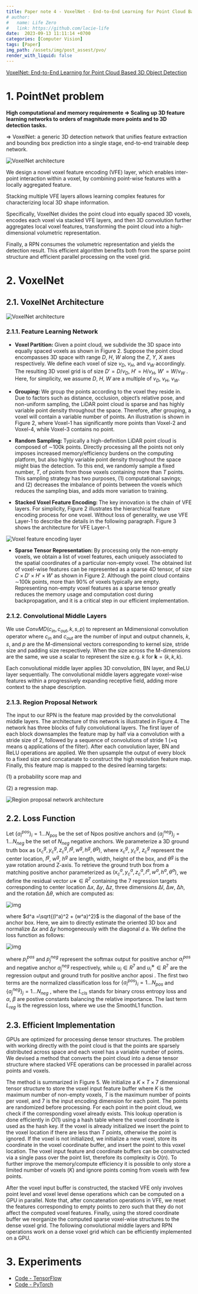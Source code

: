 ```yaml
---
title: Paper note 4 - VoxelNet - End-to-End Learning for Point Cloud Based 3D Object Detection
# author:
#   name: Life Zero
#   link: https://github.com/lacie-life
date:  2023-09-13 11:11:14 +0700
categories: [Computer Vision]
tags: [Paper]
img_path: /assets/img/post_assest/pvo/
render_with_liquid: false
---
```


[VoxelNet: End-to-End Learning for Point Cloud Based 3D Object Detection](https://arxiv.org/abs/1711.06396)

# 1. PointNet problem

<b> High computational and memory requiremente => Scaling up 3D feature learning networks to orders of magnitude more points and to 3D detection tasks. </b>

=> VoxelNet: a generic 3D detection network that unifies feature extraction and bounding box prediction into a single stage, end-to-end trainable deep network.

![VoxelNet architecture](https://github.com/lacie-life/lacie-life.github.io/blob/main/assets/img/post_assest/paper-note-4-1.png?raw=true)

We
design a novel voxel feature encoding (VFE) layer, which
enables inter-point interaction within a voxel, by combining point-wise features with a locally aggregated feature.

Stacking multiple VFE layers allows learning complex features for characterizing local 3D shape information. 

Specifically, VoxelNet divides the point cloud into equally spaced
3D voxels, encodes each voxel via stacked VFE layers, and
then 3D convolution further aggregates local voxel features,
transforming the point cloud into a high-dimensional volumetric representation. 

Finally, a RPN consumes the volumetric representation and yields the detection result. This
efficient algorithm benefits both from the sparse point structure and efficient parallel processing on the voxel grid.

# 2. VoxelNet

## 2.1. VoxelNet Architecture


![VoxelNet architecture](https://github.com/lacie-life/lacie-life.github.io/blob/main/assets/img/post_assest/paper-note-4-1.png?raw=true)

### 2.1.1. Feature Learning Network

- <b> Voxel Partition: </b> Given a point cloud, we subdivide the 3D space into equally spaced voxels as shown in Figure 2. Suppose the point cloud encompasses 3D space with range $D$,
$H$, $W$ along the $Z$, $Y$, $X$ axes respectively. We define each
voxel of size $v_D$, $v_H$, and $v_W$ accordingly. The resulting
3D voxel grid is of size $D' = D/v_D$, $H' = H/v_H$, $W' =
W/v_W$ . Here, for simplicity, we assume $D$, $H$, $W$ are a
multiple of $v_D$, $v_H$, $v_W$.

- <b> Grouping: </b> We group the points according to the voxel they
reside in. Due to factors such as distance, occlusion, object’s relative pose, and non-uniform sampling, the LiDAR point cloud is sparse and has highly variable point density
throughout the space. Therefore, after grouping, a voxel
will contain a variable number of points. An illustration is
shown in Figure 2, where Voxel-1 has significantly more
points than Voxel-2 and Voxel-4, while Voxel-3 contains no
point.

- <b> Random Sampling: </b> Typically a high-definition LiDAR
point cloud is composed of ∼100k points. Directly processing all the points not only imposes increased memory/efficiency burdens on the computing platform, but also
highly variable point density throughout the space might
bias the detection. To this end, we randomly sample a fixed
number, $T$, of points from those voxels containing more
than $T$ points. This sampling strategy has two purposes,
(1) computational savings; and
(2) decreases the imbalance of points between the voxels
which reduces the sampling bias, and adds more variation
to training.

- <b> Stacked Voxel Feature Encoding: </b> The key innovation is
the chain of VFE layers. For simplicity, Figure 2 illustrates
the hierarchical feature encoding process for one voxel.
Without loss of generality, we use VFE Layer-1 to describe
the details in the following paragraph. Figure 3 shows the
architecture for VFE Layer-1.

![Voxel feature encoding layer](https://github.com/lacie-life/lacie-life.github.io/blob/main/assets/img/post_assest/paper-note-4-2.png?raw=true)

- <b> Sparse Tensor Representation: </b> By processing only the
non-empty voxels, we obtain a list of voxel features, each
uniquely associated to the spatial coordinates of a particular non-empty voxel. The obtained list of voxel-wise features can be represented as a sparse 4D tensor, of size
$C × D' × H' × W'$
as shown in Figure 2. Although the
point cloud contains ∼100k points, more than 90% of voxels typically are empty. Representing non-empty voxel features as a sparse tensor greatly reduces the memory usage
and computation cost during backpropagation, and it is a
critical step in our efficient implementation.

### 2.1.2. Convolutional Middle Layers

We use $ConvMD(c_{in}, c_{out}, k, s, p)$ to represent an Mdimensional convolution operator where $c_{in}$ and $c_{out}$ are
the number of input and output channels, $k$, $s$, and $p$ are the
M-dimensional vectors corresponding to kernel size, stride
size and padding size respectively. When the size across the
M-dimensions are the same, we use a scalar to represent
the size e.g. $k$ for $\textbf{k} = (k, k, k)$.

Each convolutional middle layer applies 3D convolution, BN layer, and ReLU layer sequentially. The convolutional
middle layers aggregate voxel-wise features within a progressively expanding receptive field, adding more context
to the shape description.

### 2.1.3. Region Proposal Network

The input to our RPN is the feature map provided by
the convolutional middle layers. The architecture of this
network is illustrated in Figure 4. The network has three
blocks of fully convolutional layers. The first layer of each
block downsamples the feature map by half via a convolution with a stride size of 2, followed by a sequence of convolutions of stride 1 (×q means q applications of the filter).
After each convolution layer, BN and ReLU operations are
applied. We then upsample the output of every block to a
fixed size and concatanate to construct the high resolution
feature map. Finally, this feature map is mapped to the desired learning targets: 

(1) a probability score map and 

(2) a regression map.

![Region proposal network architecture](https://github.com/lacie-life/lacie-life.github.io/blob/main/assets/img/post_assest/paper-note-4-3.png?raw=true)


## 2.2. Loss Function

Let $\{a^{pos}_i\}_i = 1...N_{pos}$ be the set of Npos positive anchors and $\{a^{neg}_j\}_j=1...N_{neg}$ be the set of $N_{neg}$ negative
anchors. We parameterize a 3D ground truth box as $(x^g_c, y^g_c, z^g_c, l^g, w^g, h^g, θ^g)$, where $x^g_c$, $y^g_c$, $z^g_c$
represent the
center location, $l^g$, $w^g$, $h^g$
are length, width, height of the
box, and $θ^g$
is the yaw rotation around Z-axis. To retrieve the ground truth box from a matching positive anchor
parameterized as $(x^a_c, y^a_c, z^a_c, l^a, w^a, h^a, θ^a)$, we define the
residual vector $u∗ ∈ R^7$
containing the 7 regression targets corresponding to center location $∆x$, $∆y$, $∆z$, three dimensions $∆l$, $∆w$, $∆h$, and the rotation $∆θ$, which are computed as:

![img](https://github.com/lacie-life/lacie-life.github.io/blob/main/assets/img/post_assest/paper-note-4-4.png?raw=true)

where $d^a =\sqrt{(l^a)^2 + (w^a)^2}$ is the diagonal of the base
of the anchor box. Here, we aim to directly estimate the
oriented 3D box and normalize $∆x$ and $∆y$ homogeneously
with the diagonal $d$
a. We define the loss function as follows:

![img](https://github.com/lacie-life/lacie-life.github.io/blob/main/assets/img/post_assest/paper-note-4-5.png?raw=true)


where $p^{pos}_i$ and $p^{neg}_j$
represent the softmax output for positive anchor $a^{pos}_i$
and negative anchor $a^{neg}_j$
respectively, while $u_i ∈ R^7$
and $u^∗_i ∈ R^7$
are the regression output and
ground truth for positive anchor aposi
. The first two terms are
the normalized classification loss for $\{a^{pos}_i\}_i=1...N_{pos}$ and $\{a^{neg}_j\}_j=1...N_{neg}$ , where the $L_{cls}$ stands for binary cross entropy loss and $α$, $β$ are postive constants balancing the relative importance. The last term $L_{reg}$ is the regression loss,
where we use the SmoothL1 function.

## 2.3. Efficient Implementation

GPUs are optimized for processing dense tensor structures. The problem with working directly with the point
cloud is that the points are sparsely distributed across space
and each voxel has a variable number of points. We devised
a method that converts the point cloud into a dense tensor
structure where stacked VFE operations can be processed
in parallel across points and voxels.

The method is summarized in Figure 5. We initialize a
$K × T × 7$ dimensional tensor structure to store the voxel
input feature buffer where $K$ is the maximum number of
non-empty voxels, $T$ is the maximum number of points
per voxel, and 7 is the input encoding dimension for each
point. The points are randomized before processing. For
each point in the point cloud, we check if the corresponding
voxel already exists. This lookup operation is done efficiently in $O(1)$ using a hash table where the voxel coordinate is used as the hash key. If the voxel is already initialized we insert the point to the voxel location if there are less
than $T$ points, otherwise the point is ignored. If the voxel
is not initialized, we initialize a new voxel, store its coordinate in the voxel coordinate buffer, and insert the point to
this voxel location. The voxel input feature and coordinate
buffers can be constructed via a single pass over the point
list, therefore its complexity is $O(n)$. To further improve
the memory/compute efficiency it is possible to only store
a limited number of voxels $(K)$ and ignore points coming
from voxels with few points.

After the voxel input buffer is constructed, the stacked
VFE only involves point level and voxel level dense operations which can be computed on a GPU in parallel. Note
that, after concatenation operations in VFE, we reset the
features corresponding to empty points to zero such that
they do not affect the computed voxel features. Finally,
using the stored coordinate buffer we reorganize the computed sparse voxel-wise structures to the dense voxel grid.
The following convolutional middle layers and RPN operations work on a dense voxel grid which can be efficiently
implemented on a GPU.

# 3. Experiments

- [Code - TensorFlow](https://github.com/qianguih/voxelnet)
- [Code - PyTorch](https://github.com/skyhehe123/VoxelNet-pytorch)

















